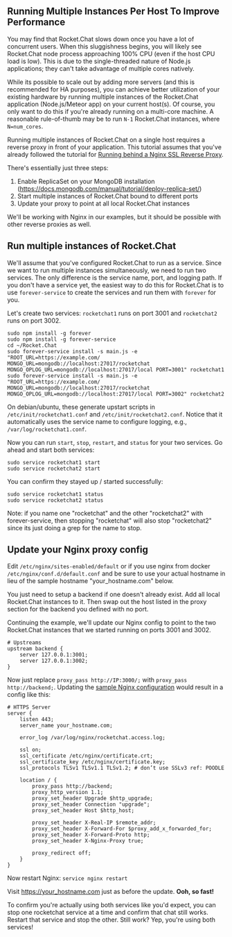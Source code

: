 ## Running Multiple Instances Per Host To Improve Performance

You may find that Rocket.Chat slows down once you have a lot of concurrent users. When this sluggishness begins,
you will likely see Rocket.Chat node process approaching 100% CPU (even if the host CPU load is low). This is
due to the single-threaded nature of Node.js applications; they can't take advantage of multiple cores natively.

While its possible to scale out by adding more servers (and this is recommended for HA purposes), you can achieve
better utilization of your existing hardware by running multiple instances of the Rocket.Chat application
(Node.js/Meteor app) on your current host(s). Of course, you only want to do this if you're already running on
a multi-core machine. A reasonable rule-of-thumb may be to run `N-1` Rocket.Chat instances, where `N=num_cores`.

Running multiple instances of Rocket.Chat on a single host requires a reverse proxy in front of your application.
This tutorial assumes that you've already followed the tutorial for [Running behind a Nginx SSL Reverse Proxy](https://docs.rocket.chat/installation/manual-installation/configuring-ssl-reverse-proxy).

There's essentially just three steps:
  1. Enable ReplicaSet on your MongoDB installation (https://docs.mongodb.com/manual/tutorial/deploy-replica-set/)
  2. Start multiple instances of Rocket.Chat bound to different ports
  3. Update your proxy to point at all local Rocket.Chat instances

We'll be working with Nginx in our examples, but it should be possible with other reverse proxies as well.

## Run multiple instances of Rocket.Chat

We'll assume that you've configured Rocket.Chat to run as a service. Since we want to run multiple instances
simultaneously, we need to run two services. The only difference is the service name, port, and logging path.
If you don't have a service yet, the easiest way to do this for Rocket.Chat is to use `forever-service` to
create the services and run them with `forever` for you.

Let's create two services: `rocketchat1` runs on port 3001 and `rocketchat2` runs on port 3002.

    sudo npm install -g forever
    sudo npm install -g forever-service
    cd ~/Rocket.Chat
    sudo forever-service install -s main.js -e "ROOT_URL=https://example.com/ MONGO_URL=mongodb://localhost:27017/rocketchat MONGO_OPLOG_URL=mongodb://localhost:27017/local PORT=3001" rocketchat1
    sudo forever-service install -s main.js -e "ROOT_URL=https://example.com/ MONGO_URL=mongodb://localhost:27017/rocketchat MONGO_OPLOG_URL=mongodb://localhost:27017/local PORT=3002" rocketchat2

On debian/ubuntu, these generate upstart scripts in `/etc/init/rocketchat1.conf` and `/etc/init/rocketchat2.conf`.
Notice that it automatically uses the service name to configure logging, e.g., `/var/log/rocketchat1.conf`.

Now you can run `start`, `stop`, `restart`, and `status` for your two services. Go ahead and start both services:

    sudo service rocketchat1 start
    sudo service rocketchat2 start

You can confirm they stayed up / started successfully:

    sudo service rocketchat1 status
    sudo service rocketchat2 status

Note: if you name one "rocketchat" and the other "rocketchat2" with forever-service, then stopping "rocketchat"
will also stop "rocketchat2" since its just doing a grep for the name to stop.

## Update your Nginx proxy config

Edit ```/etc/nginx/sites-enabled/default``` or if you use nginx from docker ```/etc/nginx/conf.d/default.conf```
and be sure to use your actual hostname in lieu of the sample hostname "your_hostname.com" below.

You just need to setup a backend if one doesn't already exist. Add all local Rocket.Chat instances to it.
Then swap out the host listed in the proxy section for the backend you defined with no port.

Continuing the example, we'll update our Nginx config to point to the two Rocket.Chat instances
that we started running on ports 3001 and 3002.

```
# Upstreams
upstream backend {
    server 127.0.0.1:3001;
    server 127.0.0.1:3002;
}
```

Now just replace `proxy_pass http://IP:3000/;` with `proxy_pass http://backend;`.
Updating the [sample Nginx configuration](https://docs.rocket.chat/installation/manual-installation/configuring-ssl-reverse-proxy#running-behind-a-nginx-ssl-reverse-proxy)
would result in a config like this:

```
# HTTPS Server
server {
    listen 443;
    server_name your_hostname.com;

    error_log /var/log/nginx/rocketchat.access.log;

    ssl on;
    ssl_certificate /etc/nginx/certificate.crt;
    ssl_certificate_key /etc/nginx/certificate.key;
    ssl_protocols TLSv1 TLSv1.1 TLSv1.2; # don’t use SSLv3 ref: POODLE

    location / {
        proxy_pass http://backend;
        proxy_http_version 1.1;
        proxy_set_header Upgrade $http_upgrade;
        proxy_set_header Connection "upgrade";
        proxy_set_header Host $http_host;

        proxy_set_header X-Real-IP $remote_addr;
        proxy_set_header X-Forward-For $proxy_add_x_forwarded_for;
        proxy_set_header X-Forward-Proto http;
        proxy_set_header X-Nginx-Proxy true;

        proxy_redirect off;
    }
}
```

Now restart Nginx: ```service nginx restart```

Visit https://your_hostname.com just as before the update. **Ooh, so fast!**

To confirm you're actually using both services like you'd expect, you can stop one rocketchat
service at a time and confirm that chat still works. Restart that service and stop the other.
Still work? Yep, you're using both services!
